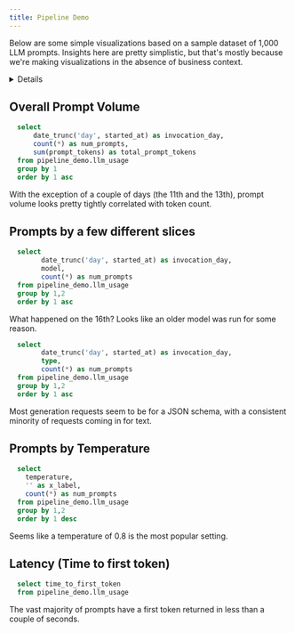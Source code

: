 ```yaml
---
title: Pipeline Demo
---
```


Below are some simple visualizations based on a sample dataset of 1,000 LLM prompts. Insights here are pretty simplistic, but that's mostly because we're making visualizations in the absence of business context.

<Details title='Why Evidence?'>

  We chose <a href="https://evidence.dev" target="_blank">Evidence</a> as our data visualization tool here, to choose something where the reader could see how this could be extended to a broader platform (instead of one-shot analyses like Python notebooks), but also remain self-contained (as opposed to requiring users of this demo to sign up for Looker or Mode or something, or to have every user of this demo hitting my personal Google Looker Studio account).
</Details>

## Overall Prompt Volume

```sql prompt_volume
  select 
      date_trunc('day', started_at) as invocation_day,
      count(*) as num_prompts,
      sum(prompt_tokens) as total_prompt_tokens
  from pipeline_demo.llm_usage
  group by 1
  order by 1 asc
```

With the exception of a couple of days (the 11th and the 13th), prompt volume looks pretty tightly correlated with token count.

<LineChart
    data={prompt_volume}
    title="Prompt Volume"
    x=invocation_day
    y=num_prompts
    y2=total_prompt_tokens
/>

## Prompts by a few different slices
```sql prompts_by_model
  select 
        date_trunc('day', started_at) as invocation_day,
        model,
        count(*) as num_prompts
  from pipeline_demo.llm_usage
  group by 1,2
  order by 1 asc
```

What happened on the 16th?  Looks like an older model was run for some reason.

<BarChart
    data={prompts_by_model}
    title="Prompts by Model"
    x=invocation_day
    y=num_prompts
    series=model
/>

```sql prompts_by_type
  select 
        date_trunc('day', started_at) as invocation_day,
        type,
        count(*) as num_prompts
  from pipeline_demo.llm_usage
  group by 1,2
  order by 1 asc
```

Most generation requests seem to be for a JSON schema, with a consistent minority of requests coming in for text.

<BarChart
    data={prompts_by_type}
    title="Prompts by Type"
    x=invocation_day
    y=num_prompts
    series=type
/>

## Prompts by Temperature
```sql prompts_by_temperature
  select
    temperature,
    '' as x_label,
    count(*) as num_prompts
  from pipeline_demo.llm_usage
  group by 1,2
  order by 1 desc
```

Seems like a temperature of 0.8 is the most popular setting.

<BarChart
    data={prompts_by_temperature}
    title="Prompts by Temperature"
    y=num_prompts
    x=x_label
    series=temperature
    swapXY=true
    type=stacked100
/>

## Latency (Time to first token)

```sql latency
  select time_to_first_token
  from pipeline_demo.llm_usage
```

The vast majority of prompts have a first token returned in less than a couple of seconds.

<Histogram
    title="Histogram: Latency"
    data={latency}
    x=time_to_first_token
/>